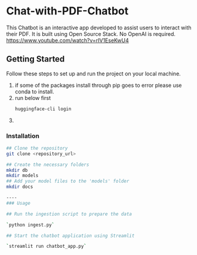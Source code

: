 # Chat-with-PDF-Chatbot
This Chatbot is an interactive app developed to assist users to interact with their PDF. It is built using Open Source Stack. No OpenAI is required.
https://www.youtube.com/watch?v=rIV1EseKwU4
## Getting Started

Follow these steps to set up and run the project on your local machine.

1. if some of the packages install through pip goes to error please use conda to install.
2. run below first
   ```sh
   huggingface-cli login
   ```
3. 

### Installation

```sh
## Clone the repository
git clone <repository_url>

## Create the necessary folders
mkdir db
mkdir models
## Add your model files to the 'models' folder
mkdir docs

----
### Usage 

## Run the ingestion script to prepare the data

`python ingest.py`

## Start the chatbot application using Streamlit

`streamlit run chatbot_app.py`
